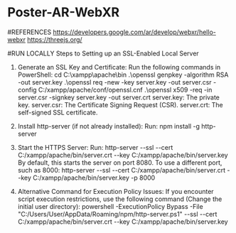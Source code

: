 # Poster-AR-WebXR

#REFERENCES
https://developers.google.com/ar/develop/webxr/hello-webxr
https://threejs.org/

#RUN LOCALLY
Steps to Setting up an SSL-Enabled Local Server

1. Generate an SSL Key and Certificate:
Run the following commands in PowerShell:
cd C:\xampp\apache\bin
.\openssl genpkey -algorithm RSA -out server.key
.\openssl req -new -key server.key -out server.csr -config C:/xampp/apache/conf/openssl.cnf
.\openssl x509 -req -in server.csr -signkey server.key -out server.crt
server.key: The private key.
server.csr: The Certificate Signing Request (CSR).
server.crt: The self-signed SSL certificate.

2. Install http-server (if not already installed):
Run: npm install -g http-server

3. Start the HTTPS Server:
Run:
http-server --ssl --cert C:/xampp/apache/bin/server.crt --key C:/xampp/apache/bin/server.key
By default, this starts the server on port 8080. To use a different port, such as 8000:
http-server --ssl --cert C:/xampp/apache/bin/server.crt --key C:/xampp/apache/bin/server.key -p 8000

4. Alternative Command for Execution Policy Issues:
If you encounter script execution restrictions, use the following command (Change the initial user directory):
powershell -ExecutionPolicy Bypass -File "C:/Users/User/AppData/Roaming/npm/http-server.ps1" --ssl --cert C:/xampp/apache/bin/server.crt --key C:/xampp/apache/bin/server.key
